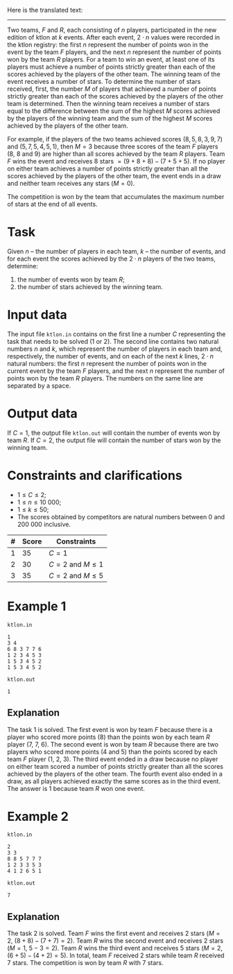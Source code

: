 Here is the translated text:

---

Two teams, $F$ and $R$, each consisting of $n$ players, participated in the new edition of ktlon at $k$ events. After each event, $2 \cdot n$ values were recorded in the ktlon registry: the first $n$ represent the number of points won in the event by the team $F$ players, and the next $n$ represent the number of points won by the team $R$ players. For a team to win an event, at least one of its players must achieve a number of points strictly greater than each of the scores achieved by the players of the other team. The winning team of the event receives a number of stars. To determine the number of stars received, first, the number $M$ of players that achieved a number of points strictly greater than each of the scores achieved by the players of the other team is determined. Then the winning team receives a number of stars equal to the difference between the sum of the highest $M$ scores achieved by the players of the winning team and the sum of the highest $M$ scores achieved by the players of the other team.

For example, if the players of the two teams achieved scores $(8, 5, 8, 3, 9, 7)$ and $(5, 7, 5, 4, 5, 1)$, then $M = 3$ because three scores of the team $F$ players ($8$, $8$ and $9$) are higher than all scores achieved by the team $R$ players. Team $F$ wins the event and receives $8$ stars $= (9 + 8 + 8) - (7 + 5 + 5)$. If no player on either team achieves a number of points strictly greater than all the scores achieved by the players of the other team, the event ends in a draw and neither team receives any stars $(M = 0)$.

The competition is won by the team that accumulates the maximum number of stars at the end of all events.

# Task

Given $n$ – the number of players in each team, $k$ – the number of events, and for each event the scores achieved by the $2 \cdot n$ players of the two teams, determine:

1. the number of events won by team $R$;
2. the number of stars achieved by the winning team.

# Input data

The input file `ktlon.in` contains on the first line a number $C$ representing the task that needs to be solved ($1$ or $2$). The second line contains two natural numbers $n$ and $k$, which represent the number of players in each team and, respectively, the number of events, and on each of the next $k$ lines, $2 \cdot n$ natural numbers: the first $n$ represent the number of points won in the current event by the team $F$ players, and the next $n$ represent the number of points won by the team $R$ players. The numbers on the same line are separated by a space.

# Output data

If $C = 1$, the output file `ktlon.out` will contain the number of events won by team $R$. If $C = 2$, the output file will contain the number of stars won by the winning team.

# Constraints and clarifications

* $1 \leq C \leq 2$;
* $1 \leq n \leq 10\ 000$;
* $1 \leq k \leq 50$;
* The scores obtained by competitors are natural numbers between $0$ and $200\ 000$ inclusive.

|#|Score|Constraints|
|-|-|--------|
|1|35|$C = 1$|
|2|30|$C = 2$ and $M \leq 1$|
|3|35|$C = 2$ and $M \leq 5$|

# Example 1

`ktlon.in`
```
1
3 4
6 8 3 7 7 6
1 2 3 4 5 3
1 5 3 4 5 2
1 5 3 4 5 2
```

`ktlon.out`
```
1
```

## Explanation

The task $1$ is solved. The first event is won by team $F$ because there is a player who scored more points ($8$) than the points won by each team $R$ player ($7$, $7$, $6$). The second event is won by team $R$ because there are two players who scored more points ($4$ and $5$) than the points scored by each team $F$ player ($1$, $2$, $3$). The third event ended in a draw because no player on either team scored a number of points strictly greater than all the scores achieved by the players of the other team. The fourth event also ended in a draw, as all players achieved exactly the same scores as in the third event. The answer is $1$ because team $R$ won one event.

# Example 2

`ktlon.in`
```
2
3 3
8 8 5 7 7 7
1 2 3 3 5 3
4 1 2 6 5 1
```

`ktlon.out`
```
7
```

## Explanation

The task $2$ is solved. Team $F$ wins the first event and receives $2$ stars ($M = 2$, $(8 + 8) - (7 + 7) = 2$).
Team $R$ wins the second event and receives $2$ stars ($M = 1$, $5 - 3 = 2$). Team $R$ wins the third event and receives $5$ stars ($M = 2$, $(6 + 5) - (4 + 2) = 5$). In total, team $F$ received $2$ stars while team $R$ received $7$ stars. The competition is won by team $R$ with $7$ stars.

